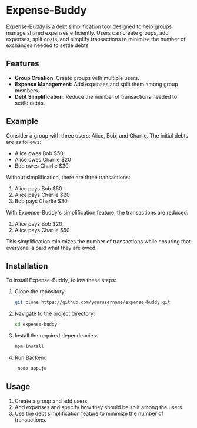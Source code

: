 # Expense-Buddy

Expense-Buddy is a debt simplification tool designed to help groups manage shared expenses efficiently. Users can create groups, add expenses, split costs, and simplify transactions to minimize the number of exchanges needed to settle debts.

## Features

- **Group Creation**: Create groups with multiple users.
- **Expense Management**: Add expenses and split them among group members.
- **Debt Simplification**: Reduce the number of transactions needed to settle debts.

## Example

Consider a group with three users: Alice, Bob, and Charlie. The initial debts are as follows:
- Alice owes Bob $50
- Alice owes Charlie $20
- Bob owes Charlie $30

Without simplification, there are three transactions:
1. Alice pays Bob $50
2. Alice pays Charlie $20
3. Bob pays Charlie $30

With Expense-Buddy's simplification feature, the transactions are reduced:
1. Alice pays Bob $20
2. Alice pays Charlie $50

This simplification minimizes the number of transactions while ensuring that everyone is paid what they are owed.

## Installation

To install Expense-Buddy, follow these steps:

1. Clone the repository:
    ```bash
    git clone https://github.com/yourusername/expense-buddy.git
    ```
2. Navigate to the project directory:
    ```bash
    cd expense-buddy
    ```
3. Install the required dependencies:
    ```bash
    npm install
    ```
4. Run Backend
   ```bash
    node app.js
    ```
## Usage

1. Create a group and add users.
2. Add expenses and specify how they should be split among the users.
3. Use the debt simplification feature to minimize the number of transactions.

